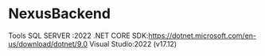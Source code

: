 # NexusBackend

Tools
SQL SERVER :2022
.NET CORE SDK:https://dotnet.microsoft.com/en-us/download/dotnet/9.0
Visual Studio:2022 (v17.12)
